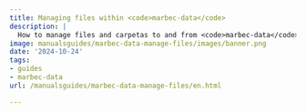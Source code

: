 ```yaml
---
title: Managing files within <code>marbec-data</code>
description: |
  How to manage files and carpetas to and from <code>marbec-data</code>?
image: manualsguides/marbec-data-manage-files/images/banner.png
date: '2024-10-24'
tags:
- guides
- marbec-data
url: /manualsguides/marbec-data-manage-files/en.html

---
```

